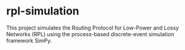 # rpl-simulation
This project simulates the Routing Protocol for Low-Power and Lossy Networks (RPL) using the process-based discrete-event simulation framework SimPy.
